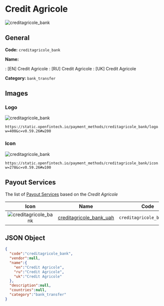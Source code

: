 
# Credit Agricole 
![creditagricole_bank](https://static.openfintech.io/payment_methods/creditagricole_bank/logo.svg?w=400&c=v0.59.26#w200)  

## General 
**Code:** `creditagricole_bank` 
 
**Name:** 
 
:	[EN] Credit Agricole 
:	[RU] Credit Agricole 
:	[UK] Credit Agricole 
 
**Category:** `bank_transfer` 
 

## Images 

### Logo 
![creditagricole_bank](https://static.openfintech.io/payment_methods/creditagricole_bank/logo.svg?w=400&c=v0.59.26#w200)  

```
https://static.openfintech.io/payment_methods/creditagricole_bank/logo.svg?w=400&c=v0.59.26#w200
```  

### Icon 
![creditagricole_bank](https://static.openfintech.io/payment_methods/creditagricole_bank/icon.svg?w=278&c=v0.59.26#w100)  

```
https://static.openfintech.io/payment_methods/creditagricole_bank/icon.svg?w=278&c=v0.59.26#w100
```  

## Payout Services 
 
The list of [Payout Services](/payout-services/) based on the _Credit Agricole_ 

|Icon|Name|Code| 
|:---:|:---:|:---:| 
|![creditagricole_bank](https://static.openfintech.io/payout_methods/creditagricole_bank/icon.svg?w=278&c=v0.59.26#w40) |[creditagricole_bank_uah](/payout-services/creditagricole_bank_uah/)|`creditagricole_bank_uah`| 
 

## JSON Object 

```json
{
  "code":"creditagricole_bank",
  "vendor":null,
  "name":{
    "en":"Credit Agricole",
    "ru":"Credit Agricole",
    "uk":"Credit Agricole"
  },
  "description":null,
  "countries":null,
  "category":"bank_transfer"
}
```  
